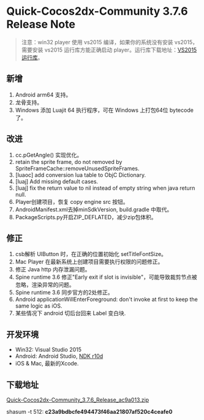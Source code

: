 # Quick-Cocos2dx-Community 3.7.6 Release Note

> 注意：win32 player 使用 vs2015 编译，如果你的系统没有安装 vs2015，需要安装 vs2015 运行库方能正确启动 player。运行库下载地址：[VS2015 运行库](https://pan.baidu.com/s/1mhW0OAG)。## 新增

1. Android arm64 支持。2. 龙骨支持。3. Windows 添加 Luajit 64 执行程序，可在 Windows 上打包64位 bytecode 了。
## 改进

1. cc.pGetAngle() 实现优化。2. retain the sprite frame, do not removed by SpriteFrameCache::removeUnusedSpriteFrames.3. [luaoc] add conversion lua table to ObjC Dictionary.4. [luaj] Add missing default cases.5. [luaj] fix the return value to nil instead of empty string when java return null.6. Player创建项目，恢复 copy engine src 按钮。7. AndroidManifest.xml去掉minSdkVersion, build.gradle 中取代。8. PackageScripts.py开启ZIP_DEFLATED，减少zip包体积。

## 修正

1. csb解析 UIButton 时，在正确的位置初始化 setTitleFontSize。2. Mac Player 在最新系统上创建项目需要执行权限的问题修正。3. 修正 Java http 内存泄漏问题。4. Spine runtime 3.6 修正"Early exit if slot is invisible"，可能导致裁剪节点被忽略，渲染异常的问题。5. Spine runtime 3.6 同步官方的2处修正。6. Android applicationWillEnterForeground: don't invoke at first to keep the same logic as iOS.7. 某些情况下 android 切后台回来 Label 变白块.

## 开发环境

* Win32: Visual Studio 2015
* Android: Android Studio, [NDK r10d](https://pan.baidu.com/s/1sjZMx6d)
* iOS & Mac, 最新的Xcode.

## 下载地址

[Quick-Cocos2dx-Community_3.7.6_Release_ac9a013.zip](https://pan.baidu.com/s/1Uuy6Yo3Y-zc607pSt91SLQ)

shasum -t 512: **c23a9bdbcfe494473f46aa21807af520c4ceafe0**